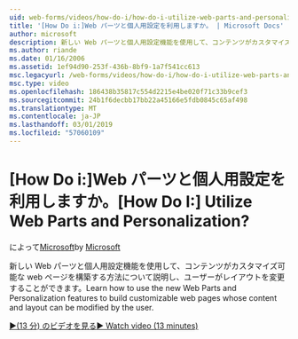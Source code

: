 ```yaml
---
uid: web-forms/videos/how-do-i/how-do-i-utilize-web-parts-and-personalization
title: '[How Do i:]Web パーツと個人用設定を利用しますか。 | Microsoft Docs'
author: microsoft
description: 新しい Web パーツと個人用設定機能を使用して、コンテンツがカスタマイズ可能な web ページを構築する方法について説明し、ユーザーがレイアウトを変更することができます。
ms.author: riande
ms.date: 01/16/2006
ms.assetid: 1ef94d90-253f-436b-8bf9-1a7f541cc613
msc.legacyurl: /web-forms/videos/how-do-i/how-do-i-utilize-web-parts-and-personalization
msc.type: video
ms.openlocfilehash: 186438b35817c554d2215e4be020f71c33b9cef3
ms.sourcegitcommit: 24b1f6decbb17bb22a45166e5fdb0845c65af498
ms.translationtype: MT
ms.contentlocale: ja-JP
ms.lasthandoff: 03/01/2019
ms.locfileid: "57060109"
---
```

<a name="how-do-i-utilize-web-parts-and-personalization"></a><span data-ttu-id="4523e-104">[How Do i:]Web パーツと個人用設定を利用しますか。</span><span class="sxs-lookup"><span data-stu-id="4523e-104">[How Do I:] Utilize Web Parts and Personalization?</span></span>
====================
<span data-ttu-id="4523e-105">によって[Microsoft](https://github.com/microsoft)</span><span class="sxs-lookup"><span data-stu-id="4523e-105">by [Microsoft](https://github.com/microsoft)</span></span>

<span data-ttu-id="4523e-106">新しい Web パーツと個人用設定機能を使用して、コンテンツがカスタマイズ可能な web ページを構築する方法について説明し、ユーザーがレイアウトを変更することができます。</span><span class="sxs-lookup"><span data-stu-id="4523e-106">Learn how to use the new Web Parts and Personalization features to build customizable web pages whose content and layout can be modified by the user.</span></span>

[<span data-ttu-id="4523e-107">&#9654;(13 分) のビデオを見る</span><span class="sxs-lookup"><span data-stu-id="4523e-107">&#9654; Watch video (13 minutes)</span></span>](https://channel9.msdn.com/Blogs/ASP-NET-Site-Videos/how-do-i-utilize-web-parts-and-personalization)
